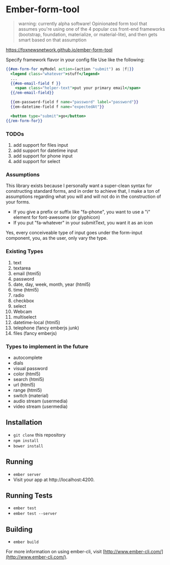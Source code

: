 # Ember-form-tool

>warning: currently alpha software!
Opinionated form tool that assumes you're using one of the 4 popular css front-end frameworks (bootstrap, foundation, materialize, or material-lite), and then gets smart based on that assumption

https://foxnewsnetwork.github.io/ember-form-tool

Specify framework flavor in your config file
Use like the following:

```handlebars
{{#em-form-for myModel action=(action "submit") as |f|}}
  <legend class="whatever">stuff</legend>
  ...
  {{#em-email-field f }}
    <span class="helper-text">put your primary email</span>
  {{/em-email-field}}

  {{em-password-field f name="password" label="password"}}
  {{em-datetime-field f name="expectedAt"}}

  <button type="submit">go</button>
{{/em-form-for}}
```

### TODOs

1. add support for files input
2. add support for datetime input
3. add support for phone input
4. add support for select

### Assumptions

This library exists because I personally want a super-clean syntax for constructing standard forms, and in order to achieve that, I make a ton of assumptions regarding what you will and will not do in the construction of your forms.

- If you give a prefix or suffix like "fa-phone", you want to use a "i" element for font-awesome (or glyphicon)
- If you put "fa-whatever" in your submitText, you want it as an icon

Yes, every conceiveable type of input goes under the form-input component, you, as the user, only vary the type.

### Existing Types ###
1. text
2. textarea
3. email (html5)
4. password
5. date, day, week, month, year (html5)
6. time (html5)
7. radio
8. checkbox
9. select
10. Webcam
11. multiselect
12. datetime-local (html5)
13. telephone (fancy emberjs junk)
14. files (fancy emberjs)

### Types to implement in the future
- autocomplete
- dials
- visual password
- color (html5)
- search (html5)
- url (html5)
- range (html5)
- switch (material)
- audio stream (usermedia)
- video stream (usermedia)


## Installation

* `git clone` this repository
* `npm install`
* `bower install`

## Running

* `ember server`
* Visit your app at http://localhost:4200.

## Running Tests

* `ember test`
* `ember test --server`

## Building

* `ember build`

For more information on using ember-cli, visit [http://www.ember-cli.com/](http://www.ember-cli.com/).
